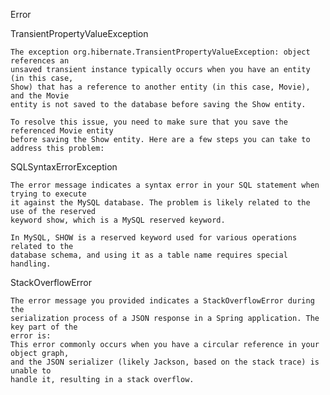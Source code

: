 Error

TransientPropertyValueException

    The exception org.hibernate.TransientPropertyValueException: object references an 
    unsaved transient instance typically occurs when you have an entity (in this case, 
    Show) that has a reference to another entity (in this case, Movie), and the Movie 
    entity is not saved to the database before saving the Show entity.

    To resolve this issue, you need to make sure that you save the referenced Movie entity
    before saving the Show entity. Here are a few steps you can take to address this problem:

SQLSyntaxErrorException

    The error message indicates a syntax error in your SQL statement when trying to execute
    it against the MySQL database. The problem is likely related to the use of the reserved 
    keyword show, which is a MySQL reserved keyword.

    In MySQL, SHOW is a reserved keyword used for various operations related to the 
    database schema, and using it as a table name requires special handling.

StackOverflowError

    The error message you provided indicates a StackOverflowError during the 
    serialization process of a JSON response in a Spring application. The key part of the
    error is:
    This error commonly occurs when you have a circular reference in your object graph, 
    and the JSON serializer (likely Jackson, based on the stack trace) is unable to 
    handle it, resulting in a stack overflow.